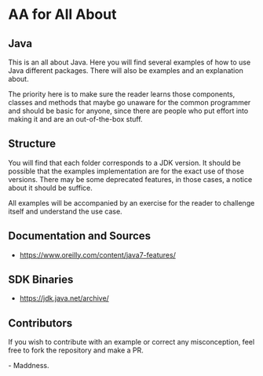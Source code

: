# AA for All About

## Java

This is an all about Java. Here you will find several examples of how to use Java different packages. There will also be examples and an explanation about.

The priority here is to make sure the reader learns those components, classes and methods that maybe go unaware for the common programmer and should be basic for anyone, since there are people who put effort into making it and are an out-of-the-box stuff.

## Structure

You will find that each folder corresponds to a JDK version. It should be possible that the examples implementation are for the exact use of those versions. There may be some deprecated features, in those cases, a notice about it should be suffice.

All examples will be accompanied by an exercise for the reader to challenge itself and understand the use case.

## Documentation and Sources

-   https://www.oreilly.com/content/java7-features/

## SDK Binaries

-   https://jdk.java.net/archive/

## Contributors

If you wish to contribute with an example or correct any misconception, feel free to fork the repository and make a PR.

\- Maddness.
